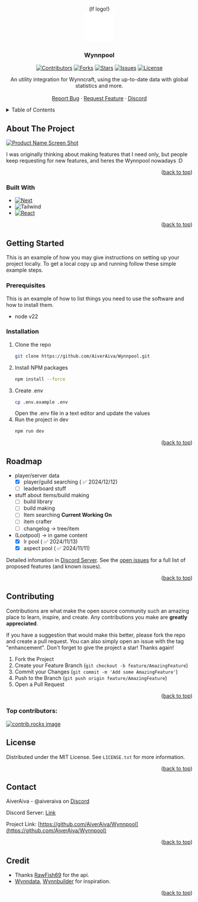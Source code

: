 <!-- Improved compatibility of back to top link: See: https://github.com/othneildrew/Best-README-Template/pull/73 -->
<a id="readme-top"></a>
<!--
*** Thanks for checking out the Best-README-Template. If you have a suggestion
*** that would make this better, please fork the repo and create a pull request
*** or simply open an issue with the tag "enhancement".
*** Don't forget to give the project a star!
*** Thanks again! Now go create something AMAZING! :D
-->



<!-- PROJECT SHIELDS -->

<!-- PROJECT LOGO -->
<br />
<div align="center">
  <span>(lf logo!)</span>
  <br />
  <a href="https://github.com/AiverAiva/Wynnpool">
    <img src="public/vercel.svg" alt="Logo" width="80" height="80">
  </a>
  
  <h3 align="center">Wynnpool</h3>
  <p align="center">
    <a href="https://github.com/AiverAiva/Wynnpool/graphs/contributors"><img src="https://img.shields.io/github/contributors/AiverAiva/Wynnpool.svg?style=for-the-badge" alt="Contributors"></a>
    <a href="https://github.com/AiverAiva/Wynnpool/network/members"><img src="https://img.shields.io/github/forks/AiverAiva/Wynnpool.svg?style=for-the-badge" alt="Forks"></a>
    <a href="https://github.com/AiverAiva/Wynnpool/stargazers"><img src="https://img.shields.io/github/stars/AiverAiva/Wynnpool.svg?style=for-the-badge" alt="Stars"></a>
    <a href="https://github.com/AiverAiva/Wynnpool/issues"><img src="https://img.shields.io/github/issues/AiverAiva/Wynnpool.svg?style=for-the-badge" alt="Issues"></a>
    <a href="https://github.com/AiverAiva/Wynnpool/blob/main/LICENSE.txt"><img src="https://img.shields.io/github/license/AiverAiva/Wynnpool.svg?style=for-the-badge" alt="License"></a>
  </p>
  <p align="center">
    An utility integration for Wynncraft, using the up-to-date data with global statistics and more.
    <br />
<!--     <a href="https://github.com/AiverAiva/Wynnpool"><strong>Explore the docs »</strong></a>
    <br /> -->
    <br />
<!--     <a href="https://github.com/AiverAiva/Wynnpool">View Demo</a>
    · -->
    <a href="https://github.com/AiverAiva/Wynnpool/issues/new?labels=bug&template=bug-report---.md">Report Bug</a>
    ·
    <a href="https://github.com/AiverAiva/Wynnpool/issues/new?labels=enhancement&template=feature-request---.md">Request Feature</a>
    ·
    <a href="https://discord.gg/QVxPPqHFMk">Discord</a>
  </p>
</div>



<!-- TABLE OF CONTENTS -->
<details>
  <summary>Table of Contents</summary>
  <ol>
    <li>
      <a href="#about-the-project">About The Project</a>
      <ul>
        <li><a href="#built-with">Built With</a></li>
      </ul>
    </li>
<!--     <li>
      <a href="#getting-started">Getting Started</a>
      <ul>
        <li><a href="#prerequisites">Prerequisites</a></li>
        <li><a href="#installation">Installation</a></li>
      </ul>
    </li>
    <li><a href="#usage">Usage</a></li>
    <li><a href="#roadmap">Roadmap</a></li> -->
    <li><a href="#contributing">Contributing</a></li>
    <li><a href="#license">License</a></li>
    <li><a href="#contact">Contact</a></li>
<!--     <li><a href="#acknowledgments">Acknowledgments</a></li> -->
  </ol>
</details>



<!-- ABOUT THE PROJECT -->
## About The Project

[![Product Name Screen Shot][product-screenshot]](https://example.com)

I was originally thinking about making features that I need only, but people keep requesting for new features, and heres the Wynnpool nowadays :D

<p align="right">(<a href="#readme-top">back to top</a>)</p>


### Built With

* [![Next][Next.js]][Next-url]
* ![Tailwind][Tailwind]
* [![React][React.js]][React-url]

<p align="right">(<a href="#readme-top">back to top</a>)</p>


## Getting Started

This is an example of how you may give instructions on setting up your project locally.
To get a local copy up and running follow these simple example steps.

### Prerequisites

This is an example of how to list things you need to use the software and how to install them.
* node v22
  <!-- ```sh
  npm install --force
  ``` -->

### Installation

1. Clone the repo
   ```sh
   git clone https://github.com/AiverAiva/Wynnpool.git
   ```
2. Install NPM packages
   ```sh
   npm install --force
   ```
3. Create .env
   ```sh
   cp .env.example .env
   ```
   Open the .env file in a text editor and update the values
4. Run the project in dev
   ```sh
   npm run dev
   ```
<!-- 5. Change git remote url to avoid accidental pushes to base project
   ```sh
   git remote set-url origin github_username/repo_name
   git remote -v # confirm the changes
   ``` -->

<p align="right">(<a href="#readme-top">back to top</a>)</p>



<!-- USAGE EXAMPLES -->
<!--## Usage

Use this space to show useful examples of how a project can be used. Additional screenshots, code examples and demos work well in this space. You may also link to more resources.

_For more examples, please refer to the [Documentation](https://example.com)_

<p align="right">(<a href="#readme-top">back to top</a>)</p>

-->

<!-- ROADMAP -->
## Roadmap

- player/server data
    - [x] player/guild searching ( :white_check_mark: 2024/12/12)
    - [ ] leaderboard stuff
- stuff about items/build making
    - [ ] build library
    - [ ] build making
    - [ ] Item searching __Current Working On__
    - [ ] item crafter
    - [ ] changelog -> tree/item
- (Lootpool) -> in game content 
    - [x] lr pool ( :white_check_mark: 2024/11/13)
    - [x] aspect pool  ( :white_check_mark: 2024/11/11) 

Detailed infomation in [Discord Server](https://discord.gg/QVxPPqHFMk).
See the [open issues](https://github.com/AiverAiva/Wynnpool/issues) for a full list of proposed features (and known issues).

<p align="right">(<a href="#readme-top">back to top</a>)</p>



<!-- CONTRIBUTING -->
## Contributing

Contributions are what make the open source community such an amazing place to learn, inspire, and create. Any contributions you make are **greatly appreciated**.

If you have a suggestion that would make this better, please fork the repo and create a pull request. You can also simply open an issue with the tag "enhancement".
Don't forget to give the project a star! Thanks again!

1. Fork the Project
2. Create your Feature Branch (`git checkout -b feature/AmazingFeature`)
3. Commit your Changes (`git commit -m 'Add some AmazingFeature'`)
4. Push to the Branch (`git push origin feature/AmazingFeature`)
5. Open a Pull Request

<p align="right">(<a href="#readme-top">back to top</a>)</p>

### Top contributors:

<a href="https://github.com/AiverAiva/Wynnpool/graphs/contributors">
  <img src="https://contrib.rocks/image?repo=AiverAiva/Wynnpool" alt="contrib.rocks image" />
</a>



<!-- LICENSE -->
## License

Distributed under the MIT License. See `LICENSE.txt` for more information.

<p align="right">(<a href="#readme-top">back to top</a>)</p>



<!-- CONTACT -->
## Contact

AiverAiva - @aiveraiva on [Discord](https://discord.com/)

Discord Server: [Link](https://discord.gg/QVxPPqHFMk)

Project Link: [https://github.com/AiverAiva/Wynnpool](https://github.com/AiverAiva/Wynnpool)

<p align="right">(<a href="#readme-top">back to top</a>)</p>



<!-- ACKNOWLEDGMENTS -->
## Credit

* Thanks [RawFish69](https://github.com/RawFish69) for the api.
* [Wynndata](https://www.wynndata.tk/), [Wynnbuilder](https://github.com/wynnbuilder/wynnbuilder.github.io) for inspiration.

<p align="right">(<a href="#readme-top">back to top</a>)</p>



<!-- MARKDOWN LINKS & IMAGES -->
<!-- https://www.markdownguide.org/basic-syntax/#reference-style-links -->
[product-screenshot]: public/images/og-image.png
[Next.js]: https://img.shields.io/badge/next.js-000000?style=for-the-badge&logo=nextdotjs&logoColor=white
[Next-url]: https://nextjs.org/
[React.js]: https://img.shields.io/badge/React-20232A?style=for-the-badge&logo=react&logoColor=61DAFB
[Tailwind]: https://img.shields.io/badge/Tailwind-20232A?style=for-the-badge&logo=tailwindcss
[React-url]: https://reactjs.org/
 

